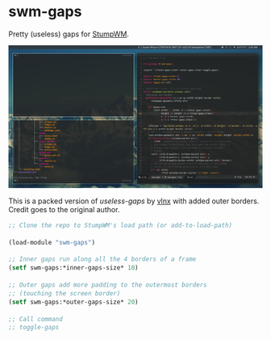 # swm-gaps

Pretty (useless) gaps for [StumpWM](https://stumpwm.github.io/).

![screen](screen.png)

This is a packed version of *useless-gaps*
by [vlnx](https://gist.github.com/vlnx/5651256) with added outer borders. Credit
goes to the original author.

```lisp
;; Clone the repo to StumpWM's load path (or add-to-load-path)

(load-module "swm-gaps")

;; Inner gaps run along all the 4 borders of a frame
(setf swm-gaps:*inner-gaps-size* 10)

;; Outer gaps add more padding to the outermost borders
;; (touching the screen border)
(setf swm-gaps:*outer-gaps-size* 20)

;; Call command
;; toggle-gaps
```
